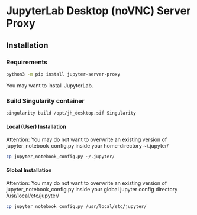 # JupyterLab Desktop (noVNC) Server Proxy

## Installation

### Requirements

```bash
python3 -m pip install jupyter-server-proxy
```

You may want to install JupyterLab.

### Build Singularity container

```bash
singularity build /opt/jh_desktop.sif Singularity
```

#### Local (User) Installation

Attention: You may do not want to overwrite an existing version of jupyter_notebook_config.py inside your home-directory ~/.jupyter/

```bash
cp jupyter_notebook_config.py ~/.jupyter/
```

#### Global Installation

Attention: You may do not want to overwrite an existing version of jupyter_notebook_config.py inside your global jupyter config directory /usr/local/etc/jupyter/

```bash
cp jupyter_notebook_config.py /usr/local/etc/jupyter/
```
